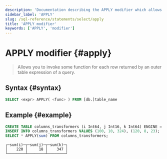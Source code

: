 ```yaml
---
description: 'Documentation describing the APPLY modifier which allows you to invoke some function for each row returned by an outer table expression of a query.'
sidebar_label: 'APPLY'
slug: /sql-reference/statements/select/apply
title: 'APPLY modifier'
keywords: ['APPLY', 'modifier']
---
```


# APPLY modifier {#apply}

> Allows you to invoke some function for each row returned by an outer table expression of a query.

## Syntax {#syntax}

```sql
SELECT <expr> APPLY( <func> ) FROM [db.]table_name
```

## Example {#example}

```sql
CREATE TABLE columns_transformers (i Int64, j Int16, k Int64) ENGINE = MergeTree ORDER by (i);
INSERT INTO columns_transformers VALUES (100, 10, 324), (120, 8, 23);
SELECT * APPLY(sum) FROM columns_transformers;
```

```response
┌─sum(i)─┬─sum(j)─┬─sum(k)─┐
│    220 │     18 │    347 │
└────────┴────────┴────────┘
```
